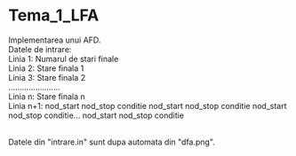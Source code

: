 # Tema_1_LFA
Implementarea unui AFD. <br/>
Datele de intrare: <br/>
Linia 1: Numarul de stari finale <br/>
Linia 2: Stare finala 1 <br/>
Linia 3: Stare finala 2 <br/>
....................... <br/>
Linia n: Stare finala n <br/>
Linia n+1: nod_start nod_stop conditie nod_start nod_stop conditie nod_start nod_stop conditie... nod_start nod_stop conditie <br/> <br/>

Datele din "intrare.in" sunt dupa automata din "dfa.png".
